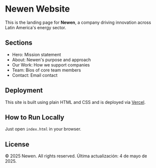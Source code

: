 # Newen Website

This is the landing page for **Newen**, a company driving innovation across Latin America's energy sector.

## Sections

- Hero: Mission statement
- About: Newen's purpose and approach
- Our Work: How we support companies
- Team: Bios of core team members
- Contact: Email contact

## Deployment

This site is built using plain HTML and CSS and is deployed via [Vercel](https://vercel.com/).

## How to Run Locally

Just open `index.html` in your browser.

## License

© 2025 Newen. All rights reserved.
Última actualización: 4 de mayo de 2025.
